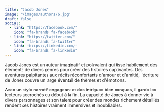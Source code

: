 ```yaml
---
title: "Jacob Jones"
image: "/images/authors/6.jpg"
draft: false
social:
  - link: "https://facebook.com/"
    icon: "fa-brands fa-facebook"
  - link: "https://twitter.com/"
    icon: "fa-brands fa-twitter"
  - link: "https://linkedin.com/"
    icon: "fa-brands fa-linkedin"
---
```


Jacob Jones est un auteur imaginatif et polyvalent qui tisse habilement des éléments de divers genres pour créer des histoires captivantes. Des aventures palpitantes aux récits réconfortants d'amour et d'amitié, l'écriture de Jones couvre un large éventail de thèmes et d'émotions.

Avec un style narratif engageant et des intrigues bien conçues, il garde les lecteurs accrochés du début à la fin. La capacité de Jones à donner vie à divers personnages et son talent pour créer des mondes richement détaillés rendent ses histoires vraiment immersives et inoubliables.

